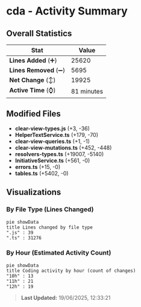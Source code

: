 # cda - Activity Summary 

## Overall Statistics

| Stat                   | Value                                                             |
| ---------------------- | ----------------------------------------------------------------- |
| **Lines Added** (➕)   | 25620                                          |
| **Lines Removed** (➖) | 5695                                        |
| **Net Change** (↕)    | 19925                |
| **Active Time** (⌚)   | 81 minutes |


## Modified Files
- **clear-view-types.js** (+3, -36)
- **HelperTextService.ts** (+179, -70)
- **clear-view-queries.ts** (+1, -1)
- **clear-view-mutations.ts** (+452, -448)
- **resolvers-types.ts** (+19007, -5140)
- **InitiativeService.ts** (+561, -0)
- **errors.ts** (+15, -0)
- **tables.ts** (+5402, -0)

## Visualizations

### By File Type (Lines Changed)

```mermaid
pie showData
title Lines changed by file type
".js" : 39
".ts" : 31276
```

### By Hour (Estimated Activity Count)

```mermaid
pie showData
title Coding activity by hour (count of changes)
"10h" : 13
"11h" : 21
"12h" : 19
```


> **Last Updated:** 19/06/2025, 12:33:21